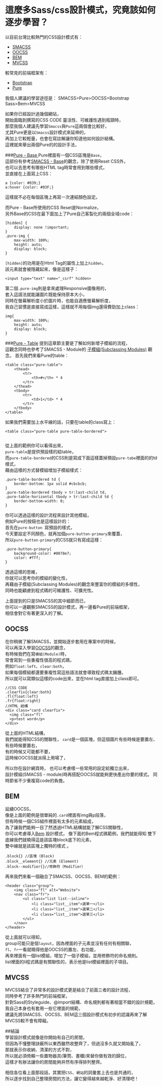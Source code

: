 # 這麼多Sass/css設計模式，究竟該如何逐步學習？  

以目前台灣比較熱門的CSS設計模式有： 
* <a href="https://smacss.com/" target="_blank">SMACSS</a>
* <a href="http://oocss.org/" target="_blank">OOCSS</a>
* <a href="http://Bem.info/" target="_blank">BEM</a>
* <a href="http://mvcss.github.io/" target="_blank">MVCSS</a>

較常見的前端框架有：
* <a href="http://getbootstrap.com/" target="_blank">Bootstrap</a>
* <a href="http://purecss.io/" target="_blank">Pure</a>

我個人建議的學習途徑是：
SMACSS>Pure>OOCSS>Bootstrap Sass>Bem>MVCSS

如果你已經設計過幾個網站，  
開始面臨到撰寫的CSS CODE 靈活性、可維護性遇到瓶頸時，    
那麼我個人建議先學習`Smacss`與`Pure`這兩個會比較好，  
尤其Pure更是以`Smacss`設計模式來延伸的，  
再加上它較輕量，也會在寫註解讓你知道他如何設計結構。  
這裡就來舉出兩個Pure的的設計手法，

###<a href="http://purecss.io/base/" target="_blank">Pure - Base </a> 
Pure裡面有一個CSS區塊是`Base`，  
這部份有參考<a href="https://github.com/gonsakon/Learn-Sass-in-90-days/blob/master/docs/SMACSS/1.markdown#base" target="_blank">SMACSS - Base</a>的觀念，除了使用Reset CSS外，   
也可以去思考有哪些HTML tag時常會用到哪些樣式，  
並直接在上面寫上CSS：  
```
a {color: #039;}
a:hover {color: #03F;}
```
這樣就不必在每個區塊上再寫一次連結顏色設定。  

而Pure - Base所使用的CSS Reset是Normalize，  
另外Base的CSS在最下面加上了Pure自己客製化的兩個全域code：  
```
[hidden] {
    display: none !important;
}
.pure-img {
    max-width: 100%;
    height: auto;
    display: block;
}
```  
`[hidden]`的功用是在Html Tag的屬性上加上`hidden`，  
該元素就會被隱藏起來，像是這樣子：  
```
<input type="text" name="_csrf" hidden>
```
第二個`.pure-img`則是拿來處理Responsive圖像用的，  
套入這語法就能讓圖片既能保持原本大小，  
同時在螢幕解析度小於圖片時，也能自適應螢幕解析度，  
我自己習慣是直接寫成這樣，這樣就不用每個img還得費勁加上class：  
```
img{
	max-width: 100%;
	height: auto;
	display: block;
}
```
###<a href="http://purecss.io/tables/" target="_blank">Pure - Table</a> 
提到這章節主要是了解如何新增子模組的流程，  
這觀念同時也參考了SMACSS - Module的 <a href="#">子模組(Subclassing Modules)</a> 觀念。 
首先我們來看Pure的table：  
<img src="../..//images/sass/20141022-1.png" alt="">
```
<table class="pure-table">
    <thead>
        <tr>
            <th>#</th> * 4
        </tr>
    </thead>
    <tbody>
        <tr>
            <td>1</td> * 4
        </tr>		
    </tbody>
</table>
``` 
如果我們需要加上水平線的話，只要在table的class寫上：  
```
<table class="pure-table pure-table-bordered">
```  
<img src="../..//images/sass/20141022-2.png" alt="">  

從上面的範例你可以看得出來，  
`pure-table`是提供預設樣的給table，  
而`pure-table-bordered`的CSS則是寫成下面這樣蓋掉預設`pure-tabe`裡面的的td樣式，  
藉由這樣的方式替模組增加子模組樣式：  
```
.pure-table-bordered td {
    border-bottom: 1px solid #cbcbcb;
}
.pure-table-bordered tbody > tr:last-child td,
.pure-table-horizontal tbody > tr:last-child td {
    border-bottom-width: 0;
}
```
你可以透過這樣的設計流程來設計其他模組，  
例如Pure的按鈕也是這樣設計的：  
<img src="../..//images/sass/20141022-3.png" alt="">  
首先在`pure-button `寫預設的樣式，  
今天要設定不同顏色，就再加個`pure-button-primary`來覆蓋，  
所以`pure-button-primary`的CSS就只有寫成這樣：  
```
.pure-button-primary{
	background-color: #0078e7;
	color: #fff;
}
``` 
透過這樣的思維，  
你就可以思考你的模組的變化性，  
再藉由子模組(Subclassing Modules)的觀念來豐富你的模組的多樣性，  
同時也能顧慮到程式碼的可維護性、可擴充性。 

上面提到的只是SMACSS的其中細節而已，  
你可以一邊觀察SMACSS的設計模式，再一邊看Pure的前端框架，  
相信會對它有著更深入的了解。  

## OOCSS
在你稍微了解SMACSS，並開始逐步套用在專案中的時候，  
可以再深入學習<a href="https://github.com/gonsakon/Learn-Sass-in-90-days/blob/master/docs/CssDesignPattern/OOCSS.markdown" target="_blank">OOCSS</a>的觀念，  
有時候我們在寫`模組(Module)`時，  
常會寫到一些重複性很高的程式碼，  
例如`float:left`、`clear:both`，  
如果每個模組都還要重複性寫這些語法就會導致程式碼太臃腫。  
所以就可以寫類似這樣的code出來，並在html tag直接加上class即可。  
```
//CSS CODE
.clearfix{clear:both}
.fl{float:left}
.fr{float:right}
//HTML 結構  
<div class="card clearfix">
  <img class="fl"
  <p>test word</p>
</div>
``` 
從上面的HTML結構，  
我們就能得知CSS的關聯性， 
`card`是一個區塊，但這個圖片有些時候是要置左、有些時候要置右，  
有的時候又可能都不要，  
這時候OOCSS就派得上用場了，  

所以你在設計網頁時，
也可以考慮樣一些常用的設定給獨立出來，  
設計模組(SMACSS - module)時再搭配OOCSS就能夠更快產出你要的樣式。
同時節省不少重複寫code的負擔。  

## BEM 

延續OOCSS，  
像是上面的範例是很單純的`.card`裡面有img與p段落，  
但有時候一個CSS組件裡面有太多的元素組成，  
為了讓我們能夠一目了然透過HTML結構就能了解CSS關聯性，  
你可以考慮導入<a href="https://github.com/gonsakon/Learn-Sass-in-90-days/blob/master/docs/CssDesignPattern/BEM.markdown" target="_blank">Bem</a>	設計模式， 
像下面的Bem程式碼範例，我們就能得知
雙下底線我們就曉得這是該區塊block底下的元素，  
雙中線就是該區塊上獨特的樣式 。
```
.block{} //區塊 (Block)
.block__element{} //元素 (Element)
.block--modifier{}//修飾符（Modifier）
```
再來我們來看一個融合了SMACSS、OOCSS、BEM的範例：  
```
<header class="group">
    <img class="fl" alt="Website">
    <nav class="fr">
        <ul class="list list--inline">
            <li class="list__item">選單一</li>
            <li class="list__item">選單二</li>
            <li class="list__item">選單三</li>
        </ul>
    </nav>
</header>
```  
從上面就可以得知，  
group可能只是個`layout`，因為裡面的子元素並沒有任何有相關聯，  
`fl`、`fr`一看就曉得他是OOCSS的置左、右功能，  
再來裡面有一個list模組，增加了一個子模組，並用修飾符的命名規則。  
list裡面的li程式碼是有關聯性的，表示他是list模組裡面的子項目。  

## MVCSS  
MVCSS結合了非常多的設計模式更是結合了前面三者的設計流程，  
同時參考了許多熱門的前端框架，  
針對Sass的Styleguide、@import結構、命名規則都有著相當不錯的設計規範，  
我自己本身也有套用一些它裡面的規範，  
建議先將SMACSS、OOCSS、BEM這三個設計模式有初步的認識再來了解MVCSS較不會有障礙。  
  
##結論  
學習設計模式就像是你開始有自己的房間，  
但因為不懂整理訣竅所以東西雖然收整齊了，但過沒多久就又開始亂了，  
那就表示你收納、清潔的方式不對，  
所以就必須倚賴一些置物器具(筆筒、書櫃)來替你做有效的歸位，  
這樣才有辦法讓你的房間能夠井然有序得排列整齊。  

相信各位看上面那段話，其實把`CSS`、`網站`的詞彙套上去也是共通的，  
所以逐步找到自己整理房間的方法，讓它變得越來越乾淨、好清理吧！
